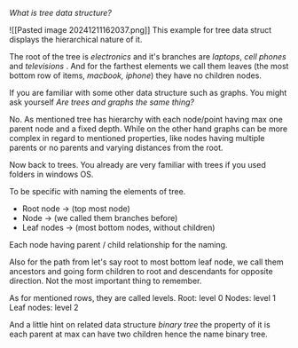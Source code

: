 *What is tree data structure?*

![[Pasted image 20241211162037.png]]
This example for tree data struct displays the hierarchical nature of it.

The root of the tree is *electronics* and it's branches are *laptops*, *cell phones* and *televisions* .
And for the farthest elements we call them leaves (the most bottom row of items, *macbook, iphone*) they have no children nodes.

If you are familiar with some other data structure such as graphs.
You might ask yourself *Are trees and graphs the same thing?*

No.
As mentioned tree has hierarchy with each node/point having max one parent node and a fixed depth.
While on the other hand graphs can be more complex in regard to mentioned properties, like nodes having multiple parents or no parents and varying distances from the root.

Now back to trees.
You already are very familiar with trees if you used folders in windows OS.

To be specific with naming the elements of tree.
- Root node -> (top most node)
- Node -> (we called them branches before)
- Leaf nodes -> (most bottom nodes, without children)

Each node having parent / child relationship for the naming.

Also for the path from let's say root to most bottom leaf node, we call them ancestors and going form children to root and descendants for opposite direction.
Not the most important thing to remember.

As for mentioned rows, they are called levels.
Root: level 0
Nodes: level 1
Leaf nodes: level 2

And a little hint on related data structure *binary tree*  the property of it is each parent at max can have two children hence the name binary tree.